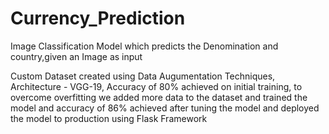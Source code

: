 # Currency_Prediction
 
Image Classification Model which predicts the Denomination and country,given an Image as input



Custom Dataset created using Data Augumentation Techniques,
Architecture - VGG-19,
Accuracy of 80% achieved on initial training, to overcome  overfitting we added more data to the dataset and trained the model and accuracy of 86% achieved after tuning the model and deployed the model to production using Flask Framework
